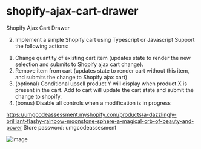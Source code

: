 # shopify-ajax-cart-drawer
Shopify Ajax Cart Drawer

2) Implement a simple Shopify cart using Typescript or Javascript
Support the following actions:
1.	Change quantity of existing cart item (updates state to render the new selection and submits to Shopify ajax cart change).
2.	Remove item from cart (updates state to render cart without this item, and submits the change to Shopify ajax cart)
3.	(optional) Conditional upsell product Y will display when product X is present in the cart.  Add to cart will update the cart state and submit the change to shopify.
4.	(bonus) Disable all controls when a modification is in progress

https://umgcodeassessment.myshopify.com/products/a-dazzlingly-brilliant-flashy-rainbow-moonstone-sphere-a-magical-orb-of-beauty-and-power
Store password: umgcodeassesment

![image](https://github.com/kevinee007/shopify-ajax-cart-drawer/assets/75503906/182e915b-c5b8-48f8-a3d0-0efa7d3062c3)


